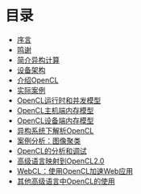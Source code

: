 # 目录

* [序言]()
* [鸣谢]()
* [简介异构计算]()
* [设备架构]()
* [介绍OpenCL]()
* [实际案例]()
* [OpenCL运行时和并发模型]()
* [OpenCL主机端内存模型]()
* [OpenCL设备端内存模型]()
* [异构系统下解析OpenCL]()
* [案例分析：图像聚类]()
* [OpenCL的分析和调试]()
* [高级语言映射到OpenCL2.0]()
* [WebCL：使用OpenCL加速Web应用]()
* [其他高级语言中OpenCL的使用]()


